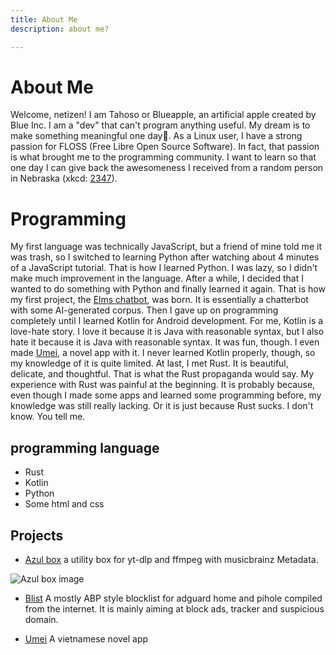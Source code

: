 ```yaml
---
title: About Me
description: about me?

---
```

# About Me

Welcome, netizen! I am Tahoso or Blueapple, an artificial apple created by Blue Inc. I am a "dev" that can't program anything useful. My dream is to make something meaningful one day🙂. As a Linux user, I have a strong passion for FLOSS (Free Libre Open Source Software). In fact, that passion is what brought me to the programming community. I want to learn so that one day I can give back the awesomeness I received from a random person in Nebraska (xkcd: [2347](https://xkcd.com/2347/)).

# Programming

My first language was technically JavaScript, but a friend of mine told me it was trash, so I switched to learning Python after watching about 4 minutes of a JavaScript tutorial. That is how I learned Python. I was lazy, so I didn't make much improvement in the language. After a while, I decided that I wanted to do something with Python and finally learned it again. That is how my first project, the [Elms chatbot](https://github.com/musdx/Elms_Project), was born. It is essentially a chatterbot with some AI-generated corpus. Then I gave up on programming completely until I learned Kotlin for Android development. For me, Kotlin is a love-hate story. I love it because it is Java with reasonable syntax, but I also hate it because it is Java with reasonable syntax. It was fun, though. I even made [Umei](https://github.com/musdx/Umei), a novel app with it. I never learned Kotlin properly, though, so my knowledge of it is quite limited. At last, I met Rust. It is beautiful, delicate, and thoughtful. That is what the Rust propaganda would say. My experience with Rust was painful at the beginning. It is probably because, even though I made some apps and learned some programming before, my knowledge was still really lacking. Or it is just because Rust sucks. I don't know. You tell me.

## programming language

- Rust
- Kotlin
- Python
- Some html and css

## Projects

- [Azul box](https://github.com/musdx/azul-box) a utility box for yt-dlp and ffmpeg with musicbrainz Metadata.

![Azul box image](https://raw.githubusercontent.com/musdx/azul-box/refs/heads/master/assets/pic1.png)

- [Blist](https://github.com/musdx/blist) A mostly ABP style blocklist for adguard home and pihole compiled from the internet. It is mainly aiming at block ads, tracker and suspicious domain.

- [Umei](https://github.com/musdx/Umei) A vietnamese novel app
